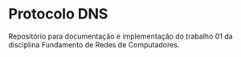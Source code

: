 # Protocolo DNS
Repositório para documentação e implementação do trabalho 01 da disciplina Fundamento de Redes de Computadores.
